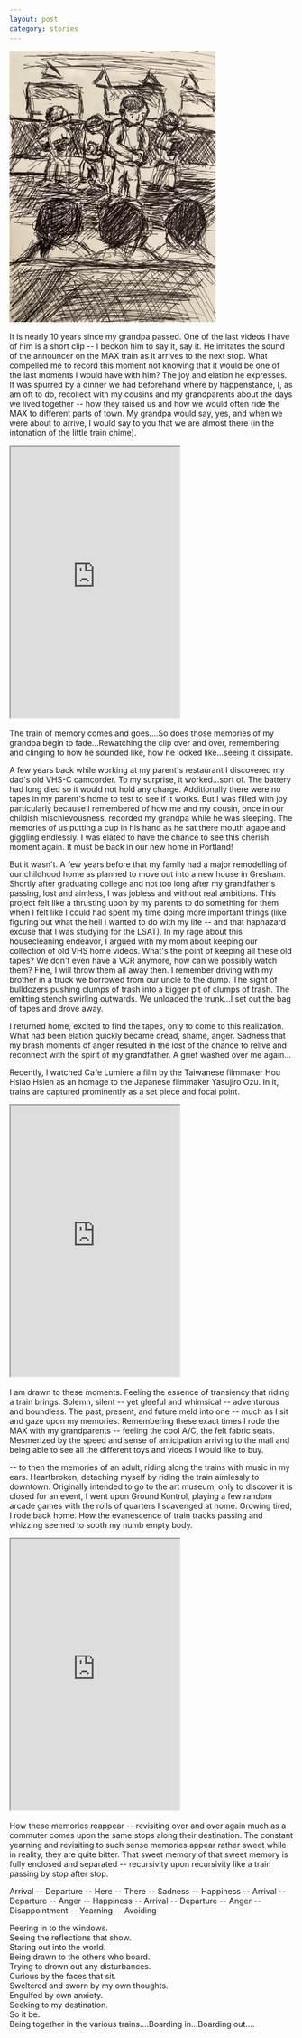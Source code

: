 ```yaml
---
layout: post
category: stories
---
```


<img src="https://raw.githubusercontent.com/benny-kuang/benny-kuang.github.io/gh-pages/_data/IMG_4310.jpg" height="480px">

It is nearly 10 years since my grandpa passed. One of the last videos I have of him is a short clip -- I beckon him to say it, say it. He imitates the sound of the announcer on the MAX train as it arrives to the next stop. What compelled me to record this moment not knowing that it would be one of the last moments I would have with him? The joy and elation he expresses. It was spurred by a dinner we had beforehand where by happenstance, I, as am oft to do, recollect with my cousins and my grandparents about the days we lived together -- how they raised us and how we would often ride the MAX to different parts of town. My grandpa would say, yes, and when we were about to arrive, I would say to you that we are almost there (in the intonation of the little train chime).

<iframe src="https://www.dropbox.com/s/fenodw1it3teonq/2015-01-24%2020.41.53.mov?raw=1" height="480px" allowfullscreen></iframe>


The train of memory comes and goes....So does those memories of my grandpa begin to fade...Rewatching the clip over and over, remembering and clinging to how he sounded like, how he looked like...seeing it dissipate.

A few years back while working at my parent's restaurant I discovered my dad's old VHS-C camcorder. To my surprise, it worked...sort of. The battery had long died so it would not hold any charge. Additionally there were no tapes in my parent's home to test to see if it works. But I was filled with joy particularly because I remembered of how me and my cousin, once in our childish mischievousness, recorded my grandpa while he was sleeping. The memories of us putting a cup in his hand as he sat there mouth agape and giggling endlessly. I was elated to have the chance to see this cherish moment again. It must be back in our new home in Portland! 

But it wasn't. A few years before that my family had a major remodelling of our childhood home as planned to move out into a new house in Gresham. Shortly after graduating college and not too long after my grandfather's passing, lost and aimless, I was jobless and without real ambitions. This project felt like a thrusting upon by my parents to do something for them when I felt like I could had spent my time doing more important things (like figuring out what the hell I wanted to do with my life -- and that haphazard excuse that I was studying for the LSAT). In my rage about this housecleaning endeavor, I argued with my mom about keeping our collection of old VHS home videos. What's the point of keeping all these old tapes? We don't even have a VCR anymore, how can we possibly watch them? Fine, I will throw them all away then. I remember driving with my brother in a truck we borrowed from our uncle to the dump. The sight of bulldozers pushing clumps of trash into a bigger pit of clumps of trash. The emitting stench swirling outwards. We unloaded the trunk...I set out the bag of tapes and drove away.

I returned home, excited to find the tapes, only to come to this realization. What had been elation quickly became dread, shame, anger. Sadness that my brash moments of anger resulted in the lost of the chance to relive and reconnect with the spirit of my grandfather. A grief washed over me again...

Recently, I watched Cafe Lumiere a film by the Taiwanese filmmaker Hou Hsiao Hsien as an homage to the Japanese filmmaker Yasujiro Ozu. In it, trains are captured prominently as a set piece and focal point.

<iframe src="https://www.dropbox.com/s/7zfprqwbfj0gohv/Caf%C3%A9%20Lumi%C3%A8re%20%282003%29%20Clip.mov?raw=1" height="480px" allowfullscreen></iframe>


I am drawn to these moments. Feeling the essence of transiency that riding a train brings. Solemn, silent -- yet gleeful and whimsical -- adventurous and boundless. The past, present, and future meld into one -- much as I sit and gaze upon my memories. Remembering these exact times I rode the MAX with my grandparents -- feeling the cool A/C, the felt fabric seats. Mesmerized by the speed and sense of anticipation arriving to the mall and being able to see all the different toys and videos I would like to buy. 

-- to then the memories of an adult, riding along the trains with music in my ears. Heartbroken, detaching myself by riding the train aimlessly to downtown. Originally intended to go to the art museum, only to discover it is closed for an event, I went upon Ground Kontrol, playing a few random arcade games with the rolls of quarters I scavenged at home. Growing tired, I rode back home. How the evanescence of train tracks passing and whizzing seemed to sooth my numb empty body.

<iframe src="https://www.dropbox.com/s/q7jmsdc0u1qnl2i/IMG_4166.MOV?raw=1" height="480px" allowfullscreen></iframe>


How these memories reappear -- revisiting over and over again much as a commuter comes upon the same stops along their destination. The constant yearning and revisiting to such sense memories appear rather sweet while in reality, they are quite bitter. That sweet memory of that sweet memory is fully enclosed and separated -- recursivity upon recursivity like a train passing by stop after stop.

Arrival -- Departure -- Here -- There -- Sadness -- Happiness -- Arrival -- Departure -- Anger -- Happiness -- Arrival -- Departure -- Anger -- Disappointment -- Yearning -- Avoiding

Peering in to the windows.<br>
Seeing the reflections that show. <br>
Staring out into the world. <br>
Being drawn to the others who board. <br>
Trying to drown out any disturbances. <br>
Curious by the faces that sit. <br>
Sweltered and sworn by my own thoughts. <br> 
Engulfed by own anxiety. <br>
Seeking to my destination. <br>
So it be. <Br>
Being together in the various trains....Boarding in...Boarding out....